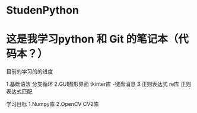 # StudenPython
# 这是我学习python 和 Git 的笔记本（代码本？）

目前的学习的的进度

1.基础语法 分支循环
2.GUI图形界面 tkinter库 -键盘消息
3.正则表达式    re库    正则表达式匹配

学习目标 
1.Numpy库
2.OpenCV CV2库
